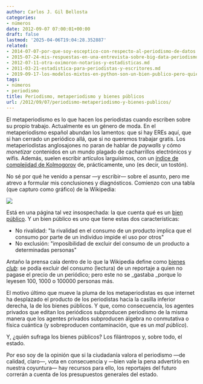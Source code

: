```yaml
---
author: Carlos J. Gil Bellosta
categories:
- números
date: 2012-09-07 07:00:01+00:00
draft: false
lastmod: '2025-04-06T19:04:28.352887'
related:
- 2014-07-07-por-que-soy-esceptico-con-respecto-al-periodismo-de-datos.md
- 2015-07-24-mis-respuestas-en-una-entrevista-sobre-big-data-periodismo-de-datos-etc.md
- 2012-07-11-otra-oximoron-notarios-y-estadisticas.md
- 2011-03-21-estadistica-para-periodistas-y-escritores.md
- 2019-09-17-los-modelos-mixtos-en-python-son-un-bien-publico-pero-quienes-debieran-proveerlo-estan-a-otra-cosa.md
tags:
- números
- periodismo
title: Periodismo, metaperiodismo y bienes públicos
url: /2012/09/07/periodismo-metaperiodismo-y-bienes-publicos/
---
```


El metaperiodismo es lo que hacen los periodistas cuando escriben sobre su propio trabajo. Actualmente es un género de moda. En el metaperiodismo español abundan los lamentos: que si hay EREs aquí, que si han cerrado un periódico allá, que si no queremos trabajar gratis. Los metaperiodistas anglosajones no paran de hablar de _paywalls_ y cómo _monetizar_ contenidos en un mundo plagado de cacharrillos electrónicos y wifis. Además, suelen escribir artículos larguísimos, con un [índice de complejidad de Kolmogorov](http://en.wikipedia.org/wiki/Kolmogorov_complexity) de, prácticamente, uno (es decir, un tostón).

No sé por qué he venido a pensar —y escribir— sobre el asunto, pero me atrevo a formular mis conclusiones y diagnósticos. Comienzo con una tabla (que capturo como gráfico) de la Wikipedia:

[![](/wp-uploads/2012/09/bienes_publicos.png#center)
](/wp-uploads/2012/09/bienes_publicos.png#center)

Está en una página tal vez insospechada: la que cuenta qué es un [bien público](http://en.wikipedia.org/wiki/Public_good). Y un bien público es uno que tiene estas dos características:

* No rivalidad: "la rivalidad en el consumo de un producto implica que el consumo por parte de un individuo impide el uso por otros"
* No exclusión: "imposibilidad de excluir del consumo de un producto a determinadas personas"

Antaño la prensa caía dentro de lo que la Wikipedia define como [bienes _club_](http://es.wikipedia.org/wiki/Bienes_club): se podía excluir del consumo (lectura) de un reportaje a quien no pagase el precio de un periódico; pero este no se _gastaba _porque lo leyesen 100, 1000 o 100000 personas más.

El motivo último que mueve la pluma de los metaperiodistas es que internet ha desplazado el producto de los periodistas hacia la casilla inferior derecha, la de los bienes públicos. Y que, como consecuencia, los agentes privados que editan los periódicos subproducen periodismo de la misma manera que los agentes privados subproducen álgebra no conmutativa o física cuántica (y sobreproducen contaminación, que es un _mal público_).

Y, ¿quién sufraga los bienes públicos? Los filántropos y, sobre todo, el estado.

Por eso soy de la opinión que si la ciudadanía valora el periodismo —de calidad, claro—, vota en consecuencia y —bien vale la pena advertirlo en nuestra coyuntura— hay recursos para ello, los reportajes del futuro correrán a cuenta de los presupuestos generales del estado.